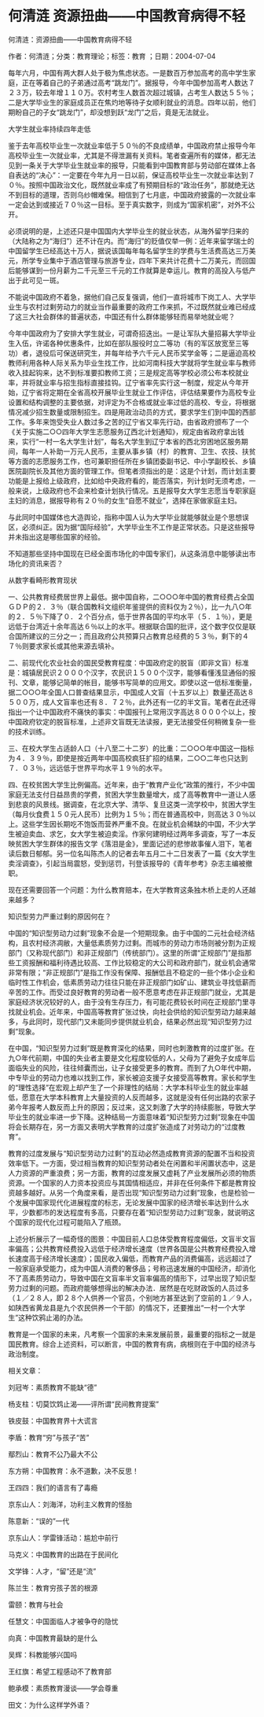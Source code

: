 # 何清涟  资源扭曲——中国教育病得不轻  
  
何清涟：资源扭曲——中国教育病得不轻  
作者：何清涟；分类：教育理论；标签：教育 ；日期：2004-07-04  
每年六月，中国有两大群人处于极为焦虑状态。一是数百万参加高考的高中学生家庭，正在等着自己的子弟通过高考“跳龙门”。据报导，今年中国参加高考人数达７２３万，较去年增１１０万。农村考生人数首次超过城镇，占考生人数达５５％；二是大学毕业生的家庭成员正在焦灼地等待子女顺利就业的消息。四年以前，他们期盼自己的子女“跳龙门”，却没想到跃“龙门”之后，竟是无法就业。  
大学生就业率持续四年走低  
鉴于去年高校毕业生一次就业率低于５０％的不良成绩单，中国政府禁止报导今年高校毕业生一次就业率，尤其是不得泄漏有关资料。笔者查遍所有的媒体，都无法见到一条关于大学毕业生就业率的报导，只能看到中国教育部与劳动部在媒体上各自表达的“决心”：一定要在今年九月一日以前，保证高校毕业生一次就业率达到７０％。按照中国政治文化，既然就业率成了有预期目标的“政治任务”，那就绝无达不到目标的道理，否则乌纱帽难保。相信到了七月底，中国政府披露的一次就业率一定会达到或接近７０％这一目标。至于真实数字，则成为“国家机密”，对外不公开。  
必须说明的是，上述还只是中国国内大学毕业生的就业状态，从海外留学归来的（大陆称之为“海归”）还不计在内。而“海归”的贬值仅举一例：近年来留学瑞士的中国留学生已经高达十万人，据说该国每年每名留学生的学费与生活费高达三万美元，所学专业集中于酒店管理与旅游专业，四年下来共计花费十二万美元，而回国后能够谋到一份月薪为二千元至三千元的工作就算是幸运儿。教育的高投入与低产出于此可见一斑。  
不能说中国政府不着急，据他们自己反复强调，他们一直将城市下岗工人、大学毕业生与农村过剩劳动力的就业当作最重要的政府工作来抓，不过既然就业难已经成了这三大社会群体的普遍状态，中国还有什么群体能够轻而易举地就业呢？  
今年中国政府为了安排大学生就业，可谓奇招迭出。一是让军队大量招募大学毕业生入伍，许诺各种优惠条件，比如在部队服役时立二等功（有的军区放宽至三等功）者，退役后可保送研究生，并每年给予六千元人民币奖学金等；二是逼迫高校教师利用各种人际关系为毕业生找工作，比如河南科技大学就将学生就业率与教师收入挂起钩来，达不到标准要扣教师工资；三是规定高等学校必须公布本校就业率，并将就业率与招生指标直接挂钩。辽宁省率先实行这一制度，规定从今年开始，辽宁省将定期在全省高校开展毕业生就业工作评估，评估结果要作为高校专业设置和结构调整的主要依据，对评定为不合格或就业率过低的高校、专业，将根据情况减少招生数量或限制招生。四是用政治动员的方式，要求学生们到中国的西部工作。多年来饱受失业人数过多之苦的辽宁省又率先行动，由省政府颁布了一个《关于实施二○○四年大学生志愿服务辽西北计划通知》，规定由省政府拿出钱来，实行“一村一名大学生计划”，每名大学生到辽宁本省的西北穷困地区服务期间，每年一人补助一万元人民币，主要从事乡镇（村）的教育、卫生、农技、扶贫等方面的志愿服务工作，也可兼职担任所在乡镇团委副书记、中小学副校长、乡镇医院副院长及其他方面的管理工作。但笔者须指出的是：这是个计划，而计划主要功能是上报给上级政府，比如给中央政府看的，能否落实，列计划时无须考虑，一般来说，上级政府也不会来检查计划执行情况。五是报导女大学生志愿当专职家庭主妇的消息，据报导称有２０％的女生“自愿不就业”，选择在家做家庭主妇。  
与此同时中国媒体也大造舆论，指称中国人认为大学毕业就能够就业是个思想误区，必须纠正。因为据“国际经验”，大学毕业生不工作是正常状态。只是这些报导并未指出这是哪些国家的经验。  
不知道那些坚持中国现在已经全面市场化的中国专家们，从这条消息中能够读出市场化的资讯来否？  
从数字看畸形教育现状  
一、公共教育经费居世界上最低。据中国自称，二○○○年中国的教育经费占全国ＧＤＰ的２．３％（联合国教科文组织年鉴提供的资料仅为２％），比一九八○年的２．５％下降了０．２个百分点，低于世界各国的平均水平（５．１％），更是远低于台湾近十余年高达６％以上的水平。根据联合国的批评，这个数字仅仅是联合国所建议的三分之一；而且政府公共预算只占教育总经费的５３％，剩下的４７％则要求家长或其他来源去填补。  
二、前现代化农业社会的国民受教育程度：中国政府定的脱盲（即非文盲）标准是：城镇居民识２０００个汉字，农民识１５００个汉字，能够看懂浅显通俗的报刊、文章，能够记简单的帐目，能够书写简单的应用文。即使以这一低标准衡量，据二○○○年全国人口普查结果显示，中国成人文盲（十五岁以上）数量还高达８５００万，成人文盲率也还有８．７２％，此外还有一亿的半文盲。笔者在此还得指出一个让中国政府不痛快的事实：中国报刊上常用汉字高达８０００个以上，按中国政府钦定的脱盲标准，上述非文盲既无法读报，更无法接受任何稍微复杂一些的技术训练。  
三、在校大学生占适龄人口（十八至二十二岁）的比重：二○○○年中国这一指标为４．３９％，即使是按近两年中国高校疯狂扩招的结果，二○○二年也只达到７．０３％，远远低于世界平均水平１９％的水平。  
四、在校贫困大学生比例偏高。近年来，由于“教育产业化”政策的推行，不少中国家庭无法支付日益昂贵的学费，贫困大学生数量增大，成了高等教育中一道让人感到悲哀的风景线。据调查，在北京大学、清华、复旦这类一流学校中，贫困大学生（每月伙食费１５０元人民币）比例为１５％；而在普通高校中，则高达３０％以上。这些学生因长期吃不饱饭而营养严重不良。在就业机会稀缺的中国，不少大学生被迫卖血、求乞，女大学生被迫卖淫。作家何建明经过两年多调查，写了一本反映贫困大学生群体的报告文学《落泪是金》，里面记述的悲惨故事催人泪下，笔者读后数日郁郁。另一位名叫陈杰人的记者去年五月二十二日发表了一篇《女大学生卖淫调查》，引起当局震怒，受到惩罚，刊登该报导的《青年参考》杂志主编被撤职。  
现在还需要回答一个问题：为什么教育赔本，在大学教育这条独木桥上走的人还越来越多？  
知识型劳力严重过剩的原因何在？  
中国的“知识型劳动力过剩”现象不会是一个短期现象。由于中国的二元社会经济结构，且农村经济凋敝，大量低素质劳力过剩。而城市的劳动力市场则被分割为正规部门（又称现代部门）和非正规部门（传统部门）。这里的所谓“正规部门”是指那些工资报酬和福利待遇比较高、工作比较稳定的大公司和政府部门，就业机会通常非常有限；“非正规部门”是指工作没有保障、报酬低且不稳定的一些个体小企业和临时性工作机会，低素质劳动力往往只能在非正规部门如矿山、建筑业寻找低薪而辛苦的工作。而受过良好教育的劳动者一般不愿意考虑在非正规部门就业，尤其是家庭经济状况较好的人，由于没有生存压力，有可能花费较长时间在正规部门里寻找就业机会。近年来，中国高等教育扩张过快，向社会供给的知识型劳动力越来越多，与此同时，现代部门又未能同步提供就业机会，结果必然出现“知识型劳力过剩”现象。  
在中国，“知识型劳力过剩”既是教育深化的结果，同时也刺激教育的过度扩张。在九○年代前期，中国的失业者主要是文化程度较低的人，父母为了避免子女成年后面临失业的风险，往往倾囊而出，让子女接受更多的教育。而到了九○年代中期，中专毕业的劳动力也难以找到工作，家长被迫支援子女接受高等教育。家长和学生的“理性选择”在宏观上却产生了一个非理性的结局：大学本科毕业生的就业率越低，愿意在大学本科教育上大量投资的人反而越多，这就是没有任何出路的农家子弟今年报考人数反而上升的原因；反过来，这又刺激了大学的持续膨胀，导致大学毕业生的就业率进一步下降。这种结局一方面意味着“知识型劳力过剩”现象在中国将会长期存在，另一方面又表明大学教育的过度扩张造成了对劳动力的“过度教育”。  
教育的过度发展与“知识型劳动力过剩”的互动必然造成教育资源的配置不当和投资效率低下。一方面，受过相当教育的知识型劳动者处在闲置和半闲置状态中，这是人力资源的严重浪费；另一方面，教育的过度发展又虚耗了产业发展所必须的物质资源。一个国家的人力资本投资应与其国情相适应，并非在任何条件下都是教育投资越多越好。从另一个角度来看，是否出现“知识型劳动力过剩”现象，也是检验一个发展中国家现代化进展程度的标志，无论发展中国家的经济增长率达到什么水平，少数都市的发达程度有多高，只要存在着“知识型劳动力过剩”现象，就说明这个国家的现代化过程可能陷入了瓶颈。  
上述分析展示了一幅奇怪的图景：中国目前人口总体受教育程度偏低，文盲半文盲率偏高；公共教育经费投入远低于经济增长速度（世界各国是公共教育经费投入增长速度高于经济增长速度）；国民收入偏低，而教育产品的消费偏高，远远超过了一般家庭承受能力，成为中国人消费的奢侈品；号称迅速发展的中国经济，却消化不了高素质劳动力，导致中国在文盲率半文盲率偏高的情形下，过早出现了知识型劳力过剩的问题。而政府能够想得出的解决办法．居然是在吃财政饭的人员过多（１／２８人，即２８个人供养一个官员，个别地方甚至达到了空前的１／９人，如陕西省黄龙县是九个农民供养一个干部）的情况下，还要推出“一村一个大学生”这种饮鸦止渴的办法。  
教育是一个国家的未来，凡考察一个国家的未来发展前景，最重要的指标之一就是国民教育。综合上述资料，可以断言，中国的教育有病，病根则在于中国的经济与政治制度。  
  
相关文章：  
刘冠岑：素质教育不能缺“德”  
杨支柱：切莫饮鸩止渴——评所谓“民间教育提案”  
铁皮鼓：中国教育界十大谎言  
李盾：教育“穷”与孩子“苦”  
鄢烈山：教育不公乃最大不公  
东方朔：中国教育：永不道歉，决不反思！  
王四四：我们的语言有了毒瘾  
京东山人：刘海洋，功利主义教育的怪胎  
陈意新：“误的”一代  
京东山人：学雷锋活动：尴尬中前行  
马克义：中国教育的出路在于民间化  
文学锋：人才，“留”还是“流”  
陈兰生：教育穷孩子苦的根源  
雷颐：教育与社会  
任慧文：中国面临人才被争夺的隐忧  
向真：中国教育最缺的是什么  
吴辉：科教能够兴国吗  
王红旗：希望工程感动不了教育部  
鲍承模：素质教育漫谈——学会尊重  
田文：为什么这样学外语？